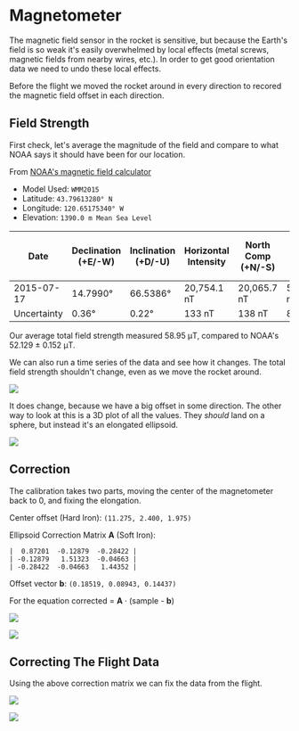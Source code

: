 
# Magnetometer

The magnetic field sensor in the rocket is sensitive, but because the Earth's field is so weak it's easily overwhelmed by local effects (metal screws, magnetic fields from nearby wires, etc.). In order to get good orientation data we need to undo these local effects.

Before the flight we moved the rocket around in every direction to recored the magnetic field offset in each direction.

## Field Strength

First check, let's average the magnitude of the field and compare to what NOAA says it should have been for our location.

From [NOAA's magnetic field calculator](https://www.ngdc.noaa.gov/geomag/magfield.shtml)


 - Model Used: `WMM2015`
 - Latitude: `43.79613280° N`
 - Longitude: `120.65175340° W`
 - Elevation: `1390.0 m Mean Sea Level`

| Date | Declination (+E/-W) | Inclination (+D/-U) | Horizontal Intensity | North Comp (+N/-S) | East Comp (+E/-W) | Vertical Comp (+D/-U) | Total Field |
| ---- | ------------------- | ------------------- | -------------------- | ------------------ | -------------------- | --------------------- | ----------- | 
| 2015-07-17   | 14.7990° | 66.5386° | 20,754.1 nT | 20,065.7 nT | 5,301.2 nT | 47,819.4 nT | 52,129.0 nT | 
| Uncertainty  |    0.36° |    0.22° |      133 nT |      138 nT |      89 nT |      165 nT | 152 nT      |



Our average total field strength measured 58.95 μT, compared to NOAA's 52.129 ± 0.152 μT.



We can also run a time series of the data and see how it changes. The total field strength shouldn't change, even as we move the rocket around.




![](magnetometer_files/magnetometer_3_0.png)


It does change, because we have a big offset in some direction. The other way to look at this is a 3D plot of all the values. They _should_ land on a sphere, but instead it's an elongated ellipsoid.




![](magnetometer_files/magnetometer_5_0.png)


## Correction

The calibration takes two parts, moving the center of the magnetometer back to 0, and fixing the elongation.



Center offset (Hard Iron): `(11.275, 2.400, 1.975)`

Ellipsoid Correction Matrix **A** (Soft Iron):

    |  0.87201  -0.12879  -0.28422 |
    | -0.12879   1.51323  -0.04663 |
    | -0.28422  -0.04663   1.44352 |


Offset vector **b**: `(0.18519, 0.08943, 0.14437)`

For the equation corrected = **A** · (sample - **b**)





![](magnetometer_files/magnetometer_8_0.png)





![](magnetometer_files/magnetometer_9_0.png)


## Correcting The Flight Data

Using the above correction matrix we can fix the data from the flight.






![](magnetometer_files/magnetometer_12_0.png)





![](magnetometer_files/magnetometer_13_0.png)



